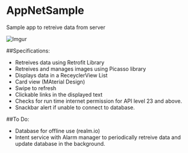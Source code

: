 # AppNetSample
Sample app to retreive data from server

![Imgur](http://i.imgur.com/tEsfotl.png?1)

##Specifications:

- Retreives data using Retrofit Library
- Retreives and manages images using Picasso library
- Displays data in a ReceyclerView List
- Card view (MAterial Design)
- Swipe to refresh
- Clickable links in the displayed text
- Checks for run time internet permission for API level 23 and above.
- Snackbar alert if unable to connect to database.

##To Do:
- Database for offline use (realm.io)
- Intent service with Alarm manager to periodically retreive data and update database in the background.
